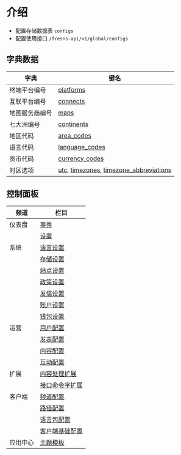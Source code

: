 # 介绍

- 配置存储数据表 `configs`
- 配置使用接口 `/fresns-api/v1/global/configs`

## 字典数据

| 字典 | 键名 |
| --- | --- |
| 终端平台编号 | [platforms](./dictionary/platforms.md) |
| 互联平台编号 | [connects](./dictionary/connects.md) |
| 地图服务商编号 | [maps](./dictionary/maps.md) |
| 七大洲编号 | [continents](./dictionary/continents.md) |
| 地区代码 | [area_codes](./dictionary/area_codes.md) |
| 语言代码 | [language_codes](./dictionary/language_codes.md) |
| 货币代码 | [currency_codes](./dictionary/currency_codes.md) |
| 时区选项 | [utc](./dictionary/timezone.md), [timezones](./dictionary/timezone.md#timezone-identifiers-to-utc), [timezone_abbreviations](./dictionary/timezone.md#timezone-abbreviations-to-utc) |

## 控制面板

| 频道 | 栏目 |
| --- | --- |
| 仪表盘 | [事件](./panel/events.md) |
|  | [设置](./panel/settings.md) |
| 系统 | [语言设置](./panel/languages.md) |
|  | [存储设置](./panel/storage.md) |
|  | [站点设置](./panel/general.md) |
|  | [政策设置](./panel/policy.md) |
|  | [发信设置](./panel/send.md) |
|  | [账户设置](./panel/account.md) |
|  | [钱包设置](./panel/wallet.md) |
| 运营 | [用户配置](./panel/user.md) |
|  | [发表配置](./panel/publish.md) |
|  | [内容配置](./panel/content.md) |
|  | [互动配置](./panel/interaction.md) |
| 扩展 | [内容处理扩展](./panel/content-handler.md) |
|  | [接口命令字扩展](./panel/command-word.md) |
| 客户端 | [频道配置](./panel/channels.md) |
|  | [路径配置](./panel/paths.md) |
|  | [语言包配置](./panel/language-packs.md) |
|  | [客户端基础配置](./panel/basic.md) |
| 应用中心 | [主题模板](./panel/themes.md) |
